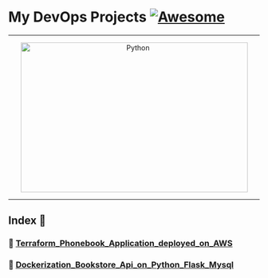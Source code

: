 My DevOps Projects  [![Awesome](https://cdn.rawgit.com/sindresorhus/awesome/d7305f38d29fed78fa85652e3a63e154dd8e8829/media/badge.svg)](https://github.com/sindresorhus/awesome)
===============
<hr>

<p align="center">
    <img alt="Python" src="https://cdn.worldvectorlogo.com/logos/devops-2.svg" height="300" width="455">
</p>
<hr>

## Index 📜

### 🔖 [Terraform_Phonebook_Application_deployed_on_AWS](https://github.com/medipnegiz/DevOps_Projects/tree/main/Terraform_Phonebook_Application_deployed_on_AWS)

### 🔖 [Dockerization_Bookstore_Api_on_Python_Flask_Mysql](https://github.com/medipnegiz/DevOps_Projects/tree/main/Dockerization_Bookstore_Api_on_Python_Flask_Mysql)
